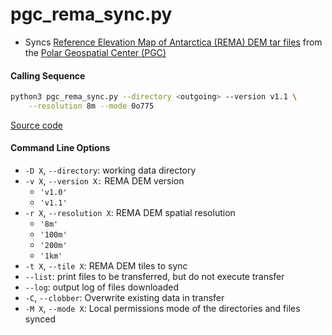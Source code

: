 pgc_rema_sync.py
================

 - Syncs [Reference Elevation Map of Antarctica (REMA) DEM tar files](http://data.pgc.umn.edu/elev/dem/setsm/REMA/mosaic) from the [Polar Geospatial Center (PGC)](https://www.pgc.umn.edu/data/)

#### Calling Sequence
```bash
python3 pgc_rema_sync.py --directory <outgoing> --version v1.1 \
    --resolution 8m --mode 0o775
```
[Source code](https://github.com/tsutterley/Grounding-Zones/blob/main/scripts/pgc_rema_sync.py)

#### Command Line Options
 - `-D X`, `--directory`: working data directory
 - `-v X`, `--version X:` REMA DEM version
    * `'v1.0'`
    * `'v1.1'`
 - `-r X`, `--resolution X`: REMA DEM spatial resolution
    * `'8m'`
    * `'100m'`
    * `'200m'`
    * `'1km'`
 - `-t X`, `--tile X`: REMA DEM tiles to sync
 - `--list`: print files to be transferred, but do not execute transfer
 - `--log`: output log of files downloaded
 - `-C`, `--clobber`: Overwrite existing data in transfer
 - `-M X`, `--mode X`: Local permissions mode of the directories and files synced
